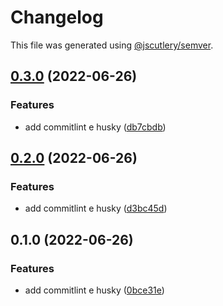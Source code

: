 # Changelog

This file was generated using [@jscutlery/semver](https://github.com/jscutlery/semver).

## [0.3.0](https://github.com/Jucian0/nx-monorepo/compare/use-alert-0.2.0...use-alert-0.3.0) (2022-06-26)


### Features

* add commitlint e husky ([db7cbdb](https://github.com/Jucian0/nx-monorepo/commit/db7cbdb829a5d6240bef1de55b04f088f4cdded0))

## [0.2.0](https://github.com/Jucian0/nx-monorepo/compare/use-alert-0.1.0...use-alert-0.2.0) (2022-06-26)


### Features

* add commitlint e husky ([d3bc45d](https://github.com/Jucian0/nx-monorepo/commit/d3bc45da07fcbacc79961e4e5d31ded23a88f312))

## 0.1.0 (2022-06-26)


### Features

* add commitlint e husky ([0bce31e](https://github.com/Jucian0/nx-monorepo/commit/0bce31e4daf9ff9f4c1473d8594698d44316df82))
